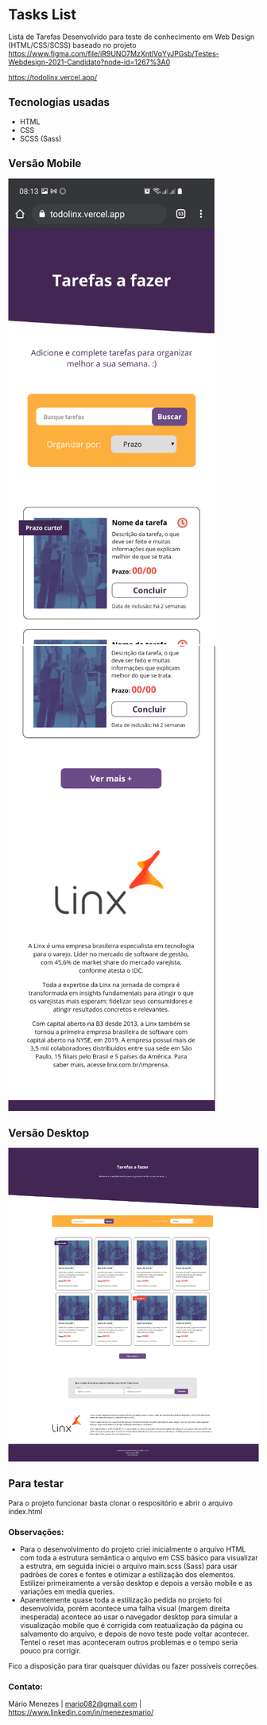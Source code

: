  # Tasks List

Lista de Tarefas
Desenvolvido para teste de conhecimento em Web Design (HTML/CSS/SCSS) baseado no projeto https://www.figma.com/file/iR9UNO7MzXntlVqYyJPGsb/Testes-Webdesign-2021-Candidato?node-id=1267%3A0

https://todolinx.vercel.app/

## Tecnologias usadas

- HTML
- CSS
- SCSS (Sass)

## Versão Mobile
![Mobile](https://github.com/menezesmario/task_list/blob/main/assets/mobile1.png)
![Mobile](https://github.com/menezesmario/task_list/blob/main/assets/mobile2.png)

## Versão Desktop
![Desktop](https://github.com/menezesmario/task_list/blob/main/assets/desktop.png)

## Para testar
Para o projeto funcionar basta clonar o respositório e abrir o arquivo index.html

### Observações:
- Para o desenvolvimento do projeto criei inicialmente o arquivo HTML com toda a estrutura semântica o arquivo em CSS básico para visualizar a estrutra, em seguida iniciei o arquivo main.scss (Sass) para usar padrões de cores e fontes e otimizar a estilização dos elementos. Estilizei primeiramente a versão desktop e depois a versão mobile e as variações em media queries.
- Aparentemente quase toda a estilização pedida no projeto foi desenvolvida, porém acontece uma falha visual (margem direita inesperada) acontece ao usar o navegador desktop para simular a visualização mobile que é corrigida com reatualização da página ou salvamento do arquivo, e depois de novo teste pode voltar acontecer. Tentei o reset mas aconteceram outros problemas e o tempo seria pouco pra corrigir.

Fico a disposição para tirar quaisquer dúvidas ou fazer possíveis correções.

### Contato:
Mário Menezes | mario082@gmail.com | https://www.linkedin.com/in/menezesmario/


 

 

